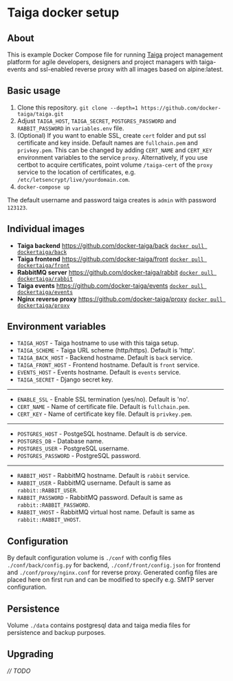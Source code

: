# Taiga docker setup

## About

This is example Docker Compose file for running [Taiga](https://taiga.io) project management platform for agile developers, designers and project managers with taiga-events and ssl-enabled reverse proxy with all images based on alpine:latest.

## Basic usage

1) Clone this repository.
`git clone --depth=1 https://github.com/docker-taiga/taiga.git`
2) Adjust `TAIGA_HOST`, `TAIGA_SECRET`, `POSTGRES_PASSWORD` and `RABBIT_PASSWORD` in `variables.env` file.
2) (Optional) If you want to enable SSL, create `cert` folder and put ssl certificate and key inside. Default names are `fullchain.pem` and `privkey.pem`. This can be changed by adding `CERT_NAME` and `CERT_KEY` environment variables to the service `proxy`. Alternatively, if you use certbot to acquire certificates, point volume `/taiga-cert` of the `proxy` service to the location of certificates, e.g. `/etc/letsencrypt/live/yourdomain.com`.
4) `docker-compose up`

The default username and password taiga creates is `admin` with password `123123`.

## Individual images

- **Taiga backend**
<https://github.com/docker-taiga/back>
[`docker pull dockertaiga/back`](https://hub.docker.com/r/dockertaiga/back/)
- **Taiga frontend**
<https://github.com/docker-taiga/front>
[`docker pull dockertaiga/front`](https://hub.docker.com/r/dockertaiga/front/)
- **RabbitMQ server**
<https://github.com/docker-taiga/rabbit>
[`docker pull dockertaiga/rabbit`](https://hub.docker.com/r/dockertaiga/rabbit/)
- **Taiga events**
<https://github.com/docker-taiga/events>
[`docker pull dockertaiga/events`](https://hub.docker.com/r/dockertaiga/events/)
- **Nginx reverse proxy**
<https://github.com/docker-taiga/proxy>
[`docker pull dockertaiga/proxy`](https://hub.docker.com/r/dockertaiga/proxy/)

## Environment variables

- `TAIGA_HOST` - Taiga hostname to use with this taiga setup.
- `TAIGA_SCHEME` - Taiga URL scheme (http/https). Default is 'http'.
- `TAIGA_BACK_HOST` - Backend hostname. Default is `back` service.
- `TAIGA_FRONT_HOST` - Frontend hostname. Default is `front` service.
- `EVENTS_HOST` - Events hostname. Default is `events` service.
- `TAIGA_SECRET` - Django secret key.

---

- `ENABLE_SSL` - Enable SSL termination (yes/no). Default is 'no'.
- `CERT_NAME` - Name of certificate file. Default is `fullchain.pem`.
- `CERT_KEY` - Name of certificate key file. Default is `privkey.pem`.

---

- `POSTGRES_HOST` - PostgeSQL hostname. Default is `db` service.
- `POSTGRES_DB` - Database name.
- `POSTGRES_USER` - PostgreSQL username.
- `POSTGRES_PASSWORD` - PostgreSQL password.

---

- `RABBIT_HOST` - RabbitMQ hostname. Default is `rabbit` service.
- `RABBIT_USER` - RabbitMQ username. Default is same as `rabbit::RABBIT_USER`.
- `RABBIT_PASSWORD` - RabbitMQ password. Default is same as `rabbit::RABBIT_PASSWORD`.
- `RABBIT_VHOST` - RabbitMQ virtual host name. Default is same as `rabbit::RABBIT_VHOST`.

## Configuration

By default configuration volume is `./conf` with config files `./conf/back/config.py` for backend, `./conf/front/config.json` for frontend and `./conf/proxy/nginx.conf` for reverse proxy. Generated config files are placed here on first run and can be modified to specify e.g. SMTP server configuration.

## Persistence

Volume `./data` contains postgresql data and taiga media files for persistence and backup purposes.

## Upgrading

*// TODO*

